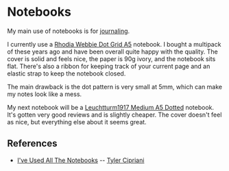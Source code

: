 # Notebooks

My main use of notebooks is for [journaling](/writing/journaling.md).

I currently use a [Rhodia Webbie Dot Grid
A5](https://www.amazon.ca/dp/B006CQSRDS/) notebook. I bought a multipack of
these years ago and have been overall quite happy with the quality. The cover is
solid and feels nice, the paper is 90g ivory, and the notebook sits flat.
There's also a ribbon for keeping track of your current page and an elastic
strap to keep the notebook closed.

The main drawback is the dot pattern is very small at 5mm, which can make my
notes look like a mess. 

My next notebook will be a [Leuchtturm1917 Medium A5
Dotted](https://www.amazon.ca/dp/B002TSIMW4/) notebook. It's gotten very good
reviews and is slightly cheaper. The cover doesn't feel as nice, but everything
else about it seems great. 

## References

- [I've Used All The
  Notebooks](https://tylercipriani.com/blog/2022/04/30/ive-used-all-the-notebooks/)
  -- [Tyler Cipriani](https://tylercipriani.com/)

